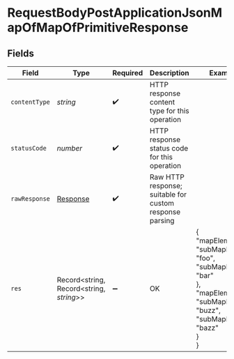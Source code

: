 # RequestBodyPostApplicationJsonMapOfMapOfPrimitiveResponse


## Fields

| Field                                                                                                                        | Type                                                                                                                         | Required                                                                                                                     | Description                                                                                                                  | Example                                                                                                                      |
| ---------------------------------------------------------------------------------------------------------------------------- | ---------------------------------------------------------------------------------------------------------------------------- | ---------------------------------------------------------------------------------------------------------------------------- | ---------------------------------------------------------------------------------------------------------------------------- | ---------------------------------------------------------------------------------------------------------------------------- |
| `contentType`                                                                                                                | *string*                                                                                                                     | :heavy_check_mark:                                                                                                           | HTTP response content type for this operation                                                                                |                                                                                                                              |
| `statusCode`                                                                                                                 | *number*                                                                                                                     | :heavy_check_mark:                                                                                                           | HTTP response status code for this operation                                                                                 |                                                                                                                              |
| `rawResponse`                                                                                                                | [Response](https://developer.mozilla.org/en-US/docs/Web/API/Response)                                                        | :heavy_check_mark:                                                                                                           | Raw HTTP response; suitable for custom response parsing                                                                      |                                                                                                                              |
| `res`                                                                                                                        | Record<string, Record<string, *string*>>                                                                                     | :heavy_minus_sign:                                                                                                           | OK                                                                                                                           | {<br/>"mapElem1": {<br/>"subMapElem1": "foo",<br/>"subMapElem2": "bar"<br/>},<br/>"mapElem2": {<br/>"subMapElem1": "buzz",<br/>"subMapElem2": "bazz"<br/>}<br/>} |
